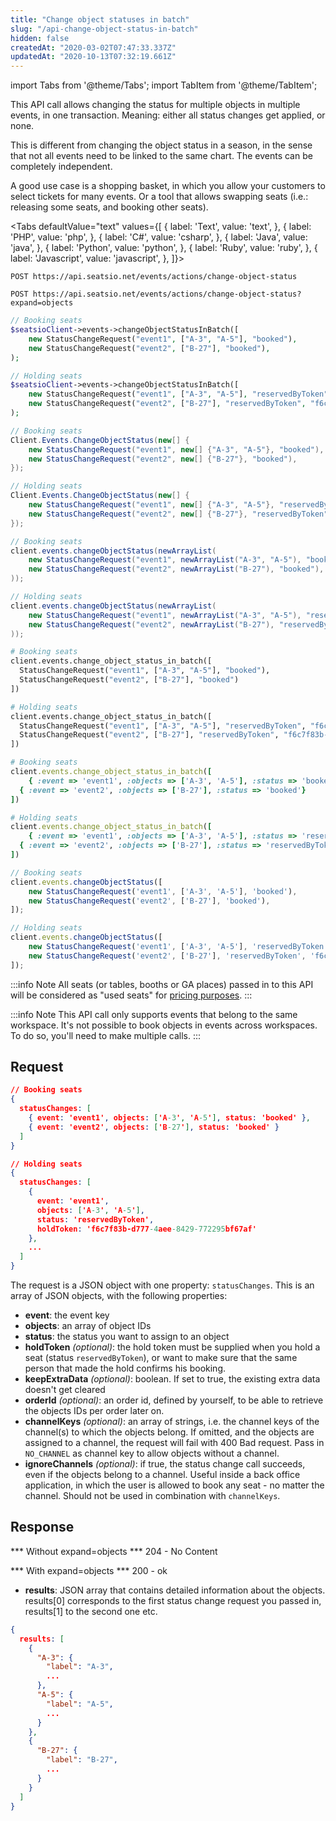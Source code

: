 ```yaml
---
title: "Change object statuses in batch"
slug: "/api-change-object-status-in-batch"
hidden: false
createdAt: "2020-03-02T07:47:33.337Z"
updatedAt: "2020-10-13T07:32:19.661Z"
---
```


import Tabs from '@theme/Tabs';
import TabItem from '@theme/TabItem';

This API call allows changing the status for multiple objects in multiple events, in one transaction. Meaning: either all status changes get applied, or none.

This is different from changing the object status in a season, in the sense that not all events need to be linked to the same chart. The events can be completely independent.

A good use case is a shopping basket, in which you allow your customers to select tickets for many events. Or a tool that allows swapping seats (i.e.: releasing some seats, and booking other seats).


<Tabs 
  defaultValue="text"
  values={[
{ label: 'Text', value: 'text', },
{ label: 'PHP', value: 'php', },
{ label: 'C#', value: 'csharp', },
{ label: 'Java', value: 'java', },
{ label: 'Python', value: 'python', },
{ label: 'Ruby', value: 'ruby', },
{ label: 'Javascript', value: 'javascript', },
]}>
<TabItem value='text'>

```text
POST https://api.seatsio.net/events/actions/change-object-status

POST https://api.seatsio.net/events/actions/change-object-status?expand=objects

```

</TabItem>
<TabItem value='php'>

```php
// Booking seats
$seatsioClient->events->changeObjectStatusInBatch([
	new StatusChangeRequest("event1", ["A-3", "A-5"], "booked"),
	new StatusChangeRequest("event2", ["B-27"], "booked"),
);

// Holding seats
$seatsioClient->events->changeObjectStatusInBatch([
	new StatusChangeRequest("event1", ["A-3", "A-5"], "reservedByToken", "f6c7f83b-d777-4aee-8429-772295bf67af"),
	new StatusChangeRequest("event2", ["B-27"], "reservedByToken", "f6c7f83b-d777-4aee-8429-772295bf67af"),
);
```

</TabItem>
<TabItem value='csharp'>

```csharp
// Booking seats
Client.Events.ChangeObjectStatus(new[] {
	new StatusChangeRequest("event1", new[] {"A-3", "A-5"}, "booked"),
	new StatusChangeRequest("event2", new[] {"B-27"}, "booked"),
});

// Holding seats
Client.Events.ChangeObjectStatus(new[] {
	new StatusChangeRequest("event1", new[] {"A-3", "A-5"}, "reservedByToken", "f6c7f83b-d777-4aee-8429-772295bf67af"),
	new StatusChangeRequest("event2", new[] {"B-27"}, "reservedByToken", "f6c7f83b-d777-4aee-8429-772295bf67af"),
});
```

</TabItem>
<TabItem value='java'>

```java
// Booking seats
client.events.changeObjectStatus(newArrayList(
	new StatusChangeRequest("event1", newArrayList("A-3", "A-5"), "booked"),
	new StatusChangeRequest("event2", newArrayList("B-27"), "booked"),
));

// Holding seats
client.events.changeObjectStatus(newArrayList(
	new StatusChangeRequest("event1", newArrayList("A-3", "A-5"), "reservedByToken", "f6c7f83b-d777-4aee-8429-772295bf67af"),
	new StatusChangeRequest("event2", newArrayList("B-27"), "reservedByToken", "f6c7f83b-d777-4aee-8429-772295bf67af"),
));
```

</TabItem>
<TabItem value='python'>

```python
# Booking seats
client.events.change_object_status_in_batch([
  StatusChangeRequest("event1", ["A-3", "A-5"], "booked"),
  StatusChangeRequest("event2", ["B-27"], "booked")
])

# Holding seats
client.events.change_object_status_in_batch([
  StatusChangeRequest("event1", ["A-3", "A-5"], "reservedByToken", "f6c7f83b-d777-4aee-8429-772295bf67af"),
  StatusChangeRequest("event2", ["B-27"], "reservedByToken", "f6c7f83b-d777-4aee-8429-772295bf67af")
])

```

</TabItem>
<TabItem value='ruby'>

```ruby
# Booking seats
client.events.change_object_status_in_batch([
	{ :event => 'event1', :objects => ['A-3', 'A-5'], :status => 'booked'},
  { :event => 'event2', :objects => ['B-27'], :status => 'booked'}
])

# Holding seats
client.events.change_object_status_in_batch([
	{ :event => 'event1', :objects => ['A-3', 'A-5'], :status => 'reservedByToken', :holdToken => 'f6c7f83b-d777-4aee-8429-772295bf67af'},
  { :event => 'event2', :objects => ['B-27'], :status => 'reservedByToken', :holdToken => 'f6c7f83b-d777-4aee-8429-772295bf67af'}
])

```

</TabItem>
<TabItem value='javascript'>

```javascript
// Booking seats
client.events.changeObjectStatus([
	new StatusChangeRequest('event1', ['A-3', 'A-5'], 'booked'),
	new StatusChangeRequest('event2', ['B-27'], 'booked'),
]);

// Holding seats
client.events.changeObjectStatus([
	new StatusChangeRequest('event1', ['A-3', 'A-5'], 'reservedByToken', 'f6c7f83b-d777-4aee-8429-772295bf67af'),
	new StatusChangeRequest('event2', ['B-27'], 'reservedByToken', 'f6c7f83b-d777-4aee-8429-772295bf67af'),
]);
```

</TabItem>
</Tabs>



:::info Note
All seats (or tables, booths or GA places) passed in to this API will be considered as "used seats" for [pricing purposes](https://www.seats.io/pricing).
:::

:::info Note
This API call only supports events that belong to the same workspace. It's not possible to book objects in events across workspaces. To do so, you'll need to make multiple calls.
:::

## Request

```json
// Booking seats
{
  statusChanges: [
    { event: 'event1', objects: ['A-3', 'A-5'], status: 'booked' },
    { event: 'event2', objects: ['B-27'], status: 'booked' }
  ]
}

// Holding seats
{
  statusChanges: [
    { 
      event: 'event1', 
      objects: ['A-3', 'A-5'], 
      status: 'reservedByToken',
      holdToken: 'f6c7f83b-d777-4aee-8429-772295bf67af'
    },
    ...
  ]
}
```
The request is a JSON object with one property: `statusChanges`. This is an array of JSON objects, with the following properties:

* **event**: the event key
* **objects**: an array of object IDs
* **status**: the status you want to assign to an object
* **holdToken** *(optional)*: the hold token must be supplied when you hold a seat (status `reservedByToken`), or want to make sure that the same person that made the hold confirms his booking.
* **keepExtraData** *(optional)*: boolean. If set to true, the existing extra data doesn't get cleared
* **orderId** *(optional)*: an order id, defined by yourself, to be able to retrieve the objects IDs per order later on.
* **channelKeys** <i>(optional)</i>: an array of strings, i.e. the channel keys of the channel(s) to which the objects belong. If omitted, and the objects are assigned to a channel, the request will fail with 400 Bad request. Pass in `NO_CHANNEL` as channel key to allow objects without a channel.
* **ignoreChannels** <i>(optional)</i>: if true, the status change call succeeds, even if the objects belong to a channel. Useful inside a back office application, in which the user is allowed to book any seat - no matter the channel.
Should not be used in combination with `channelKeys`.
## Response
*** Without expand=objects ***
204 - No Content

*** With expand=objects ***
200 - ok

* **results**: JSON array that contains detailed information about the objects. results[0] corresponds to the first status change request you passed in, results[1] to the second one etc.
```json
{
  results: [
    {
      "A-3": {
        "label": "A-3",
        ...
      },
      "A-5": {
        "label": "A-5",
        ...
      }
    },
    {
      "B-27": {
        "label": "B-27",
        ...
      }
    }
  ]
}
```

